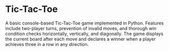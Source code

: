 # Tic-Tac-Toe
A basic console-based Tic-Tac-Toe game implemented in Python. Features include two-player turns, prevention of invalid moves, and thorough win condition checks horizontally, vertically, and diagonally. The game displays the current board after each move and declares a winner when a player achieves three in a row in any direction.
